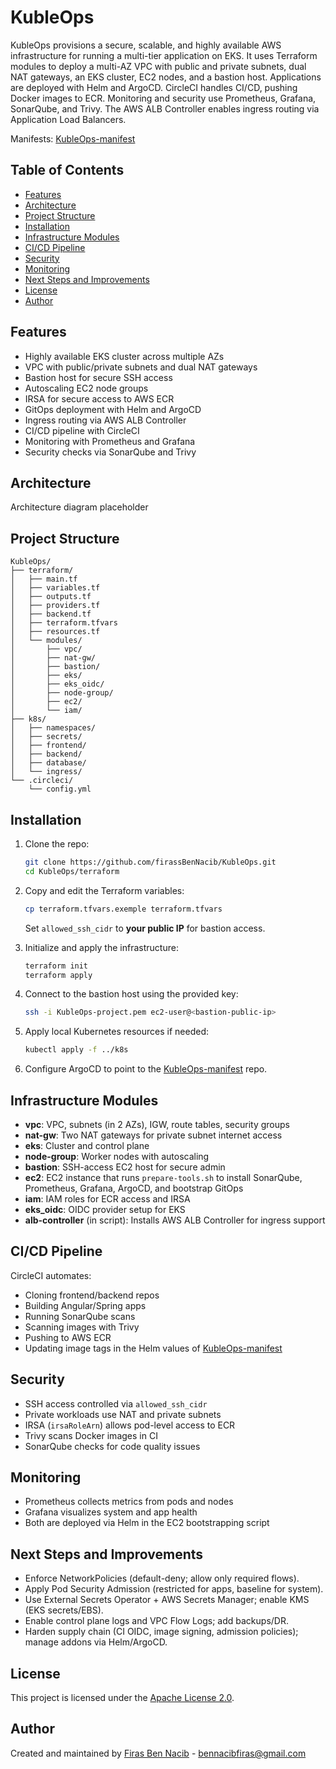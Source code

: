# KubleOps

KubleOps provisions a secure, scalable, and highly available AWS infrastructure for running a multi-tier application on EKS. It uses Terraform modules to deploy a multi-AZ VPC with public and private subnets, dual NAT gateways, an EKS cluster, EC2 nodes, and a bastion host. Applications are deployed with Helm and ArgoCD. CircleCI handles CI/CD, pushing Docker images to ECR. Monitoring and security use Prometheus, Grafana, SonarQube, and Trivy. The AWS ALB Controller enables ingress routing via Application Load Balancers.

Manifests: [KubleOps-manifest](https://github.com/firassBenNacib/KubleOps-manifest)

## Table of Contents

* [Features](#features)
* [Architecture](#architecture)
* [Project Structure](#project-structure)
* [Installation](#installation)
* [Infrastructure Modules](#infrastructure-modules)
* [CI/CD Pipeline](#cicd-pipeline)
* [Security](#security)
* [Monitoring](#monitoring)
* [Next Steps and Improvements](#next-steps-and-improvements)
* [License](#license)
* [Author](#author)

## Features

* Highly available EKS cluster across multiple AZs
* VPC with public/private subnets and dual NAT gateways
* Bastion host for secure SSH access
* Autoscaling EC2 node groups
* IRSA for secure access to AWS ECR
* GitOps deployment with Helm and ArgoCD
* Ingress routing via AWS ALB Controller
* CI/CD pipeline with CircleCI
* Monitoring with Prometheus and Grafana
* Security checks via SonarQube and Trivy

## Architecture

Architecture diagram placeholder

## Project Structure

```plaintext
KubleOps/
├── terraform/
│   ├── main.tf
│   ├── variables.tf
│   ├── outputs.tf
│   ├── providers.tf
│   ├── backend.tf
│   ├── terraform.tfvars
│   ├── resources.tf
│   └── modules/
│       ├── vpc/
│       ├── nat-gw/
│       ├── bastion/
│       ├── eks/
│       ├── eks_oidc/
│       ├── node-group/
│       ├── ec2/
│       └── iam/
├── k8s/             
│   ├── namespaces/
│   ├── secrets/
│   ├── frontend/
│   ├── backend/
│   ├── database/
│   └── ingress/
└── .circleci/
    └── config.yml
```

## Installation

1. Clone the repo:

   ```bash
   git clone https://github.com/firassBenNacib/KubleOps.git
   cd KubleOps/terraform
   ```

2. Copy and edit the Terraform variables:

   ```bash
   cp terraform.tfvars.exemple terraform.tfvars
   ```

   Set `allowed_ssh_cidr` to **your public IP** for bastion access.

3. Initialize and apply the infrastructure:

   ```bash
   terraform init
   terraform apply
   ```

4. Connect to the bastion host using the provided key:

   ```bash
   ssh -i KubleOps-project.pem ec2-user@<bastion-public-ip>
   ```

5. Apply local Kubernetes resources if needed:

   ```bash
   kubectl apply -f ../k8s
   ```

6. Configure ArgoCD to point to the [KubleOps-manifest](https://github.com/firassBenNacib/KubleOps-manifest) repo.

## Infrastructure Modules

* **vpc**: VPC, subnets (in 2 AZs), IGW, route tables, security groups
* **nat-gw**: Two NAT gateways for private subnet internet access
* **eks**: Cluster and control plane
* **node-group**: Worker nodes with autoscaling
* **bastion**: SSH-access EC2 host for secure admin
* **ec2**: EC2 instance that runs `prepare-tools.sh` to install SonarQube, Prometheus, Grafana, ArgoCD, and bootstrap GitOps
* **iam**: IAM roles for ECR access and IRSA
* **eks\_oidc**: OIDC provider setup for EKS
* **alb-controller** (in script): Installs AWS ALB Controller for ingress support

## CI/CD Pipeline

CircleCI automates:

* Cloning frontend/backend repos
* Building Angular/Spring apps
* Running SonarQube scans
* Scanning images with Trivy
* Pushing to AWS ECR
* Updating image tags in the Helm values of [KubleOps-manifest](https://github.com/firassBenNacib/KubleOps-manifest)

## Security

* SSH access controlled via `allowed_ssh_cidr`
* Private workloads use NAT and private subnets
* IRSA (`irsaRoleArn`) allows pod-level access to ECR
* Trivy scans Docker images in CI
* SonarQube checks for code quality issues

## Monitoring

* Prometheus collects metrics from pods and nodes
* Grafana visualizes system and app health
* Both are deployed via Helm in the EC2 bootstrapping script

## Next Steps and Improvements

* Enforce NetworkPolicies (default-deny; allow only required flows).
* Apply Pod Security Admission (restricted for apps, baseline for system).
* Use External Secrets Operator + AWS Secrets Manager; enable KMS (EKS secrets/EBS).
* Enable control plane logs and VPC Flow Logs; add backups/DR.
* Harden supply chain (CI OIDC, image signing, admission policies); manage addons via Helm/ArgoCD.

## License

This project is licensed under the [Apache License 2.0](./LICENSE).

## Author

Created and maintained by [Firas Ben Nacib](https://github.com/firassBenNacib) - [bennacibfiras@gmail.com](mailto:bennacibfiras@gmail.com)
